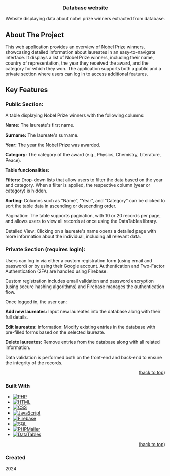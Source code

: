 <a id="readme-top"></a>

<!-- HEADER -->
<div align="center">
  <h3 align="center">Database website</h1>
  <p align="center">
    Website displaying data about nobel prize winners extracted from database.
  </p>
</div>

<!-- ABOUT THE PROJECT -->
## About The Project

This web application provides an overview of Nobel Prize winners, showcasing detailed information about laureates in an easy-to-navigate interface.
It displays a list of Nobel Prize winners, including their name, country of representation, the year they received the award, and the category for which they won.
The application supports both a public and a private section where users can log in to access additional features.

## Key Features
### Public Section:
A table displaying Nobel Prize winners with the following columns:

**Name:** The laureate's first name.

**Surname:** The laureate's surname.

**Year:** The year the Nobel Prize was awarded.

**Category:** The category of the award (e.g., Physics, Chemistry, Literature, Peace).

**Table funcionalities:**

**Filters:** Drop-down lists that allow users to filter the data based on the year and category. When a filter is applied, the respective column (year or category) is hidden.

**Sorting:** Columns such as "Name", "Year", and "Category" can be clicked to sort the table data in ascending or descending order.

Pagination: The table supports pagination, with 10 or 20 records per page, and allows users to view all records at once using the DataTables library.

Detailed View: Clicking on a laureate's name opens a detailed page with more information about the individual, including all relevant data.

### Private Section (requires login):
Users can log in via either a custom registration form (using email and password) or by using their Google account.
Authentication and Two-Factor Authentication (2FA) are handled using Firebase.

Custom registration includes email validation and password encryption (using secure hashing algorithms) and Firebase manages the authentication flow.

Once logged in, the user can:

**Add new laureates:** Input new laureates into the database along with their full details.

**Edit laureates:** information: Modify existing entries in the database with pre-filled forms based on the selected laureate.

**Delete laureates:** Remove entries from the database along with all related information.

Data validation is performed both on the front-end and back-end to ensure the integrity of the records.

<p align="right">(<a href="#readme-top">back to top</a>)</p>

<!-- TOOLS -->
### Built With

* [![PHP][PHP.com]][PHP-url]
* [![HTML][HTML.com]][HTML-url]
* [![CSS][CSS.com]][CSS-url]
* [![JavaScript][JS.com]][JS-url]
* [![Firebase][Firebase.com]][Firebase-url]
* [![SQL][SQL.com]][SQL-url]
* [![PHPMailer][PHPMailer.com]][PHPMailer-url]
* [![DataTables][DataTables.com]][DataTables-url]

<p align="right">(<a href="#readme-top">back to top</a>)</p>

<!-- LINKS -->
[HTML.com]: https://img.shields.io/badge/HTML-E34F26?style=for-the-badge&logo=html5&logoColor=white
[HTML-url]: https://developer.mozilla.org/en-US/docs/Web/HTML
[CSS.com]: https://img.shields.io/badge/CSS-1572B6?style=for-the-badge&logo=css3&logoColor=white
[CSS-url]: https://developer.mozilla.org/en-US/docs/Web/CSS
[JS.com]: https://img.shields.io/badge/JavaScript-F7DF1E?style=for-the-badge&logo=javascript&logoColor=black
[JS-url]: https://developer.mozilla.org/en-US/docs/Web/JavaScript
[PHP.com]: https://img.shields.io/badge/PHP-777BB4?style=for-the-badge&logo=php&logoColor=white
[PHP-url]: https://www.php.net/
[SQL.com]: https://img.shields.io/badge/SQL-006B3F?style=for-the-badge&logo=sql&logoColor=white
[SQL-url]: https://www.mysql.com/
[DataTables.com]: https://img.shields.io/badge/DataTables-1A82FF?style=for-the-badge&logo=datatables&logoColor=white
[DataTables-url]: https://datatables.net/
[PHPMailer.com]: https://img.shields.io/badge/PHPMailer-91C6D6?style=for-the-badge&logo=php&logoColor=white
[PHPMailer-url]: https://github.com/PHPMailer/PHPMailer
[Firebase.com]: https://img.shields.io/badge/Firebase-FFCA28?style=for-the-badge&logo=firebase&logoColor=black
[Firebase-url]: https://firebase.google.com/

### Created
2024
